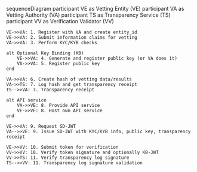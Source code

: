 sequenceDiagram
    participant VE as Vetting Entity (VE)
    participant VA as Vetting Authority (VA)
    participant TS as Transparency Service (TS)
    participant VV as Verification Validator (VV)

    VE->>VA: 1. Register with VA and create entity_id
    VE->>VA: 2. Submit information claims for vetting
    VA->>VA: 3. Perform KYC/KYB checks

    alt Optional Key Binding (KB)
        VE->>VA: 4. Generate and register public key (or VA does it)
        VA->>VA: 5. Register public key
    end

    VA->>VA: 6. Create hash of vetting data/results
    VA->>TS: 7. Log hash and get transparency receipt
    TS-->>VA: 7. Transparency receipt

    alt API service
        VA->>VE: 8. Provide API service
        VE->>VE: 8. Host own API service
    end

    VE->>VA: 9. Request SD-JWT
    VA-->>VE: 9. Issue SD-JWT with KYC/KYB info, public key, transparency receipt

    VE->>VV: 10. Submit token for verification
    VV->>VV: 10. Verify token signature and optionally KB-JWT
    VV->>TS: 11. Verify transparency log signature
    TS-->>VV: 11. Transparency log signature validation